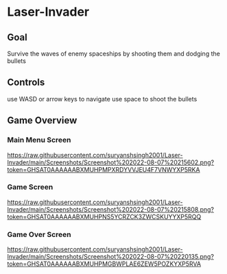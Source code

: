 # Laser-Invader



## Goal
Survive the waves of enemy spaceships by shooting them and dodging the bullets 

## Controls 
use WASD or arrow keys to navigate
use space to shoot the bullets

## Game Overview
### Main Menu Screen
https://raw.githubusercontent.com/suryanshsingh2001/Laser-Invader/main/Screenshots/Screenshot%202022-08-07%20215602.png?token=GHSAT0AAAAAABXMUHPMPXRDYVVJEU4F7VNWYXP5RKA

### Game Screen
https://raw.githubusercontent.com/suryanshsingh2001/Laser-Invader/main/Screenshots/Screenshot%202022-08-07%20215808.png?token=GHSAT0AAAAAABXMUHPNS5YCRZCK3ZWCSKUYYXP5RQQ

### Game Over Screen
https://raw.githubusercontent.com/suryanshsingh2001/Laser-Invader/main/Screenshots/Screenshot%202022-08-07%20220135.png?token=GHSAT0AAAAAABXMUHPMGBWPLAE6ZEW5POZKYXP5RVA

